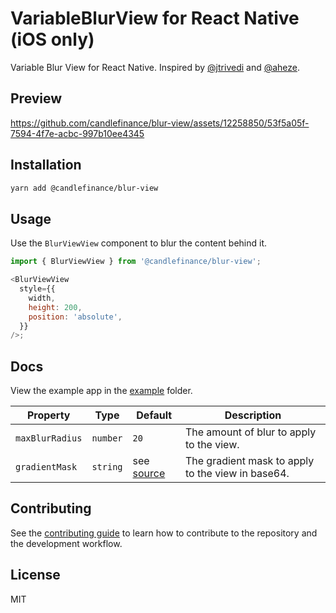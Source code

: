# VariableBlurView for React Native (iOS only)

Variable Blur View for React Native. Inspired by [@jtrivedi](https://github.com/jtrivedi) and [@aheze](https://github.com/aheze/VariableBlurView).

## Preview

https://github.com/candlefinance/blur-view/assets/12258850/53f5a05f-7594-4f7e-acbc-997b10ee4345

## Installation

```sh
yarn add @candlefinance/blur-view
```

## Usage

Use the `BlurViewView` component to blur the content behind it.

```js
import { BlurViewView } from '@candlefinance/blur-view';

<BlurViewView
  style={{
    width,
    height: 200,
    position: 'absolute',
  }}
/>;
```

## Docs

View the example app in the [example](./example/src/App.tsx) folder.

| Property        | Type     | Default                                 | Description                                       |
| --------------- | -------- | --------------------------------------- | ------------------------------------------------- |
| `maxBlurRadius` | `number` | `20`                                    | The amount of blur to apply to the view.          |
| `gradientMask`  | `string` | see [source](./ios/images/Gradient.png) | The gradient mask to apply to the view in base64. |

## Contributing

See the [contributing guide](CONTRIBUTING.md) to learn how to contribute to the repository and the development workflow.

## License

MIT

